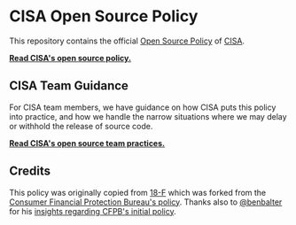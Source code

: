 # CISA Open Source Policy #

This repository contains the official [Open Source Policy](policy.md) of
[CISA](https://cisa.gov/).

**[Read CISA's open source policy.](policy.md)**

## CISA Team Guidance ##

For CISA team members, we have guidance on how CISA puts this policy into
practice, and how we handle the narrow situations where we may delay or withhold
the release of source code.

**[Read CISA's open source team practices.](practice.md)**

## Credits ##

This policy was originally copied from [18-F](https://18f.gsa.gov) which was
forked from the [Consumer Financial Protection Bureau's
policy](https://github.com/cfpb/source-code-policy). Thanks also to
[@benbalter](https://github.com/benbalter) for his [insights regarding CFPB's
initial
policy](http://ben.balter.com/2012/04/10/whats-missing-from-cfpbs-awesome-new-source-code-policy/).

